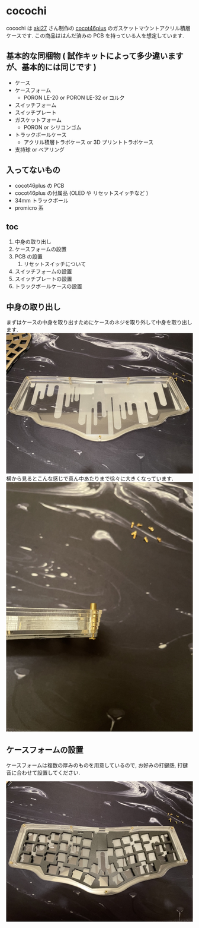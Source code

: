 # cocochi

cocochi は [aki27](https://twitter.com/aki27kbd) さん制作の [cocot46plus](https://shop.yushakobo.jp/products/pre-order-cocot46plus) のガスケットマウントアクリル積層ケースです.
この商品ははんだ済みの PCB を持っている人を想定しています.

## 基本的な同梱物 ( 試作キットによって多少違いますが、基本的には同じです )

- ケース
- ケースフォーム
  - PORON LE-20 or PORON LE-32 or コルク
- スイッチフォーム
- スイッチプレート
- ガスケットフォーム
  - PORON or シリコンゴム
- トラックボールケース
  - アクリル積層トラボケース or 3D プリントトラボケース
- 支持球 or ベアリング

## 入ってないもの

- cocot46plus の PCB
- cocot46plus の付属品 (OLED や リセットスイッチなど )
- 34mm トラックボール
- promicro 系

## toc

1. 中身の取り出し
1. ケースフォームの設置
1. PCB の設置
   1. リセットスイッチについて
1. スイッチフォームの設置
1. スイッチプレートの設置
1. トラックボールケースの設置

## 中身の取り出し

まずはケースの中身を取り出すためにケースのネジを取り外して中身を取り出します.
![積層ベース](./images/layered-base.jpg)
横から見るとこんな感じで真ん中あたりまで徐々に大きくなっています.
![横から見た図](./images/layered-side-view.jpg)

## ケースフォームの設置

ケースフォームは複数の厚みのものを用意しているので, お好みの打鍵感, 打鍵音に合わせて設置してください.

![ケースフォームの設置](./images/case-form.jpg)
